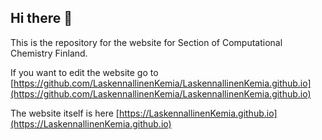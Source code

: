 ## Hi there 👋

This is the repository for the website for Section of Computational Chemistry Finland. 

If you want to edit the website go to [https://github.com/LaskennallinenKemia/LaskennallinenKemia.github.io](https://github.com/LaskennallinenKemia/LaskennallinenKemia.github.io)

The website itself is here [https://LaskennallinenKemia.github.io](https://LaskennallinenKemia.github.io)

<!--

**Here are some ideas to get you started:**

🙋‍♀️ A short introduction - what is your organization all about?
🌈 Contribution guidelines - how can the community get involved?
👩‍💻 Useful resources - where can the community find your docs? Is there anything else the community should know?
🍿 Fun facts - what does your team eat for breakfast?
🧙 Remember, you can do mighty things with the power of [Markdown](https://docs.github.com/github/writing-on-github/getting-started-with-writing-and-formatting-on-github/basic-writing-and-formatting-syntax)
-->
